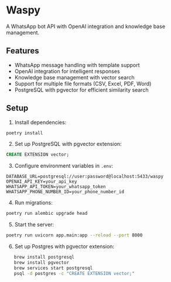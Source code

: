 # Waspy

A WhatsApp bot API with OpenAI integration and knowledge base management.

## Features

- WhatsApp message handling with template support
- OpenAI integration for intelligent responses
- Knowledge base management with vector search
- Support for multiple file formats (CSV, Excel, PDF, Word)
- PostgreSQL with pgvector for efficient similarity search

## Setup

1. Install dependencies:

```bash
poetry install
```

2. Set up PostgreSQL with pgvector extension:

```sql
CREATE EXTENSION vector;
```

3. Configure environment variables in `.env`:

```
DATABASE_URL=postgresql://user:password@localhost:5433/waspy
OPENAI_API_KEY=your_api_key
WHATSAPP_API_TOKEN=your_whatsapp_token
WHATSAPP_PHONE_NUMBER_ID=your_phone_number_id
```

4. Run migrations:

```bash
poetry run alembic upgrade head
```

5. Start the server:

```bash
poetry run uvicorn app.main:app --reload --port 8000
```

6. Set up Postgres with pgvector extension:

```bash
   brew install postgresql
   brew install pgvector
   brew services start postgresql
   psql -d postgres -c "CREATE EXTENSION vector;"
```
